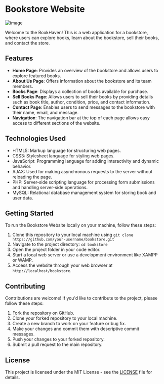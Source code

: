 # Bookstore Website
![image](https://github.com/Nelly-Njeri/BookHaven/assets/147717937/75fd6af7-c242-4cf0-bd71-5fc299144b6b)



Welcome to the BookHaven! This is a web application for a bookstore, where users can explore books, learn about the bookstore, sell their books, and contact the store.

## Features

- **Home Page**: Provides an overview of the bookstore and allows users to explore featured books.
- **About Us Page**: Offers information about the bookstore and its team members.
- **Books Page**: Displays a collection of books available for purchase.
- **Sell Books Page**: Allows users to sell their books by providing details such as book title, author, condition, price, and contact information.
- **Contact Page**: Enables users to send messages to the bookstore with their name, email, and message.
- **Navigation**: The navigation bar at the top of each page allows easy access to different sections of the website.

## Technologies Used

- HTML5: Markup language for structuring web pages.
- CSS3: Stylesheet language for styling web pages.
- JavaScript: Programming language for adding interactivity and dynamic behavior.
- AJAX: Used for making asynchronous requests to the server without reloading the page.
- PHP: Server-side scripting language for processing form submissions and handling server-side operations.
- MySQL: Relational database management system for storing book and user data.

## Getting Started

To run the Bookstore Website locally on your machine, follow these steps:

1. Clone this repository to your local machine using `git clone https://github.com/your-username/bookstore.git`
2. Navigate to the project directory: `cd bookstore`
3. Open the project folder in your code editor.
4. Start a local web server or use a development environment like XAMPP or WAMP.
5. Access the website through your web browser at `http://localhost/bookstore`.

## Contributing

Contributions are welcome! If you'd like to contribute to the project, please follow these steps:

1. Fork the repository on GitHub.
2. Clone your forked repository to your local machine.
3. Create a new branch to work on your feature or bug fix.
4. Make your changes and commit them with descriptive commit messages.
5. Push your changes to your forked repository.
6. Submit a pull request to the main repository.

## License

This project is licensed under the MIT License - see the [LICENSE](LICENSE) file for details.
